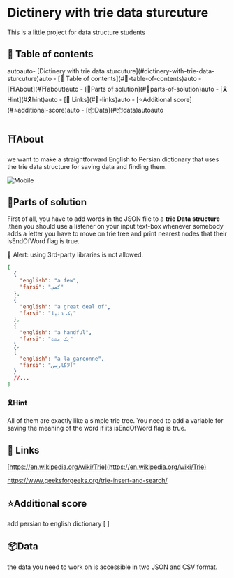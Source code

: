# Dictinery with trie data sturcuture

This is a little project for data structure students

## 💾 Table of contents

<!-- TOC -->autoauto- [Dictinery with trie data sturcuture](#dictinery-with-trie-data-sturcuture)auto    - [💾 Table of contents](#💾-table-of-contents)auto    - [⛩About](#⛩about)auto    - [🎯Parts of solution](#🎯parts-of-solution)auto        - [🎗Hint](#🎗hint)auto    - [🔗 Links](#🔗-links)auto    - [⭐️Additional score](#⭐️additional-score)auto    - [📦Data](#📦data)autoauto<!-- /TOC -->

## ⛩About

we want to make a straightforward English to Persian dictionary that uses the trie data structure for saving data and finding them.

![Mobile](/Users/parsa199/study/dictionery/Mobile.jpg)

## 🎯Parts of solution

First of all, you have to add words in the JSON file to a **trie Data structure** .then you should use a listener on your input text-box whenever somebody adds a letter you have to move on trie tree and print nearest nodes that their isEndOfWord flag is true.

🚨 Alert: using 3rd-party libraries is not allowed.

```json
[
  {
    "english": "a few",
    "farsi": "کمي"
  },
  {
    "english": "a great deal of",
    "farsi": "يک دنيا"
  },
  {
    "english": "a handful",
    "farsi": "يک مشت"
  },
  {
    "english": "a la garconne",
    "farsi": "آلاگارسن"
  }
  //...
]
```

### 🎗Hint

All of them are exactly like a simple trie tree. You need to add a variable for saving the meaning of the word if its isEndOfWord flag is true.

## 🔗 Links

[https://en.wikipedia.org/wiki/Trie](https://en.wikipedia.org/wiki/Trie)

https://www.geeksforgeeks.org/trie-insert-and-search/

## ⭐️Additional score

add persian to english dictionary [ ]

## 📦Data

the data you need to work on is accessible in two JSON and CSV format.

[data.zip]: ./data.zip
